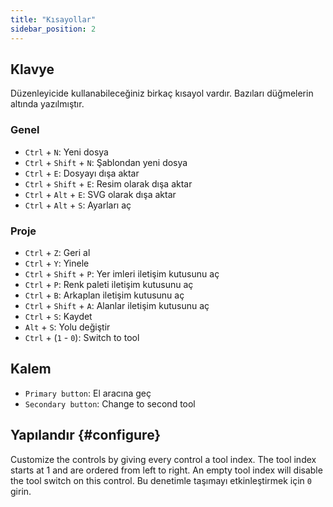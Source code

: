 ```yaml
---
title: "Kısayollar"
sidebar_position: 2
---
```



## Klavye

Düzenleyicide kullanabileceğiniz birkaç kısayol vardır. Bazıları düğmelerin altında yazılmıştır.

### Genel

* `Ctrl` + `N`: Yeni dosya
* `Ctrl` + `Shift` + `N`: Şablondan yeni dosya
* `Ctrl` + `E`: Dosyayı dışa aktar
* `Ctrl` + `Shift` + `E`: Resim olarak dışa aktar
* `Ctrl` + `Alt` + `E`: SVG olarak dışa aktar
* `Ctrl` + `Alt` + `S`: Ayarları aç

### Proje

* `Ctrl` + `Z`: Geri al
* `Ctrl` + `Y`: Yinele
* `Ctrl` + `Shift` + `P`: Yer imleri iletişim kutusunu aç
* `Ctrl` + `P`: Renk paleti iletişim kutusunu aç
* `Ctrl` + `B`: Arkaplan iletişim kutusunu aç
* `Ctrl` + `Shift` + `A`: Alanlar iletişim kutusunu aç
* `Ctrl` + `S`: Kaydet
* `Alt` + `S`: Yolu değiştir
* `Ctrl` + (`1` - `0`): Switch to tool

## Kalem

* `Primary button`: El aracına geç
* `Secondary button`: Change to second tool

## Yapılandır {#configure}

Customize the controls by giving every control a tool index. The tool index starts at 1 and are ordered from left to right. An empty tool index will disable the tool switch on this control. Bu denetimle taşımayı etkinleştirmek için `0` girin.
